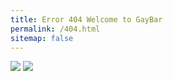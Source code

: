 ```yaml
---
title: Error 404 Welcome to GayBar
permalink: /404.html
sitemap: false
---
```


![](https://i.redd.it/4ioetzwf4gf31.png)
![](https://i.pinimg.com/originals/ed/4f/28/ed4f28f5c2c5bfceb0f8524739a07dcd.gif)

